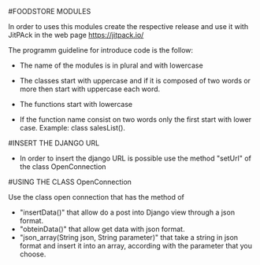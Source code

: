#FOODSTORE MODULES

In order to uses this modules create the respective release and use it with JitPAck in the web page https://jitpack.io/

The programm guideline for introduce code is the follow:

* The name of the modules is in plural and with lowercase

* The classes start with uppercase and if it is composed of two words or more then start with uppercase each word.

* The functions start with lowercase

* If the function name consist on two words only the first start with lower case. Example: class salesList().

#INSERT THE DJANGO URL

* In order to insert the django URL is possible use the method "setUrl" of the class OpenConnection

#USING THE CLASS OpenConnection

Use the class open connection that has the method of 

* "insertData()" that allow do a post into Django view through a json format.
* "obteinData()" that allow get data with json format.
* "json_array(String json, String parameter)" that take a string in json format and insert it into an array, according with the parameter that you choose.  
 

